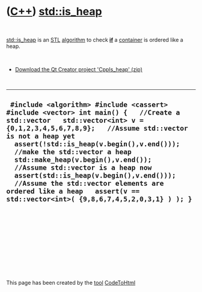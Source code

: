 



 

 

 

 

 

([C++](Cpp.md)) [std::is\_heap](CppIs_heap.md)
================================================

 

[std::is\_heap](CppIs_heap.md) is an [STL](CppStl.md)
[algorithm](CppAlgorithm.md) to check **[if](CppIf.md)** a
[container](CppContainer.md) is ordered like a heap.

 

-   [Download the Qt Creator project
    'CppIs\_heap' (zip)](CppIs_heap.zip)

 

  ---------------------------------------------------------------------------------------------------------------------------------------------------------------------------------------------------------------------------------------------------------------------------------------------------------------------------------------------------------------------------------------------------------------------------------------------------------------------------------------------------------------------
  ` #include <algorithm> #include <cassert> #include <vector> int main() {   //Create a std::vector   std::vector<int> v = {0,1,2,3,4,5,6,7,8,9};   //Assume std::vector is not a heap yet   assert(!std::is_heap(v.begin(),v.end()));   //make the std::vector a heap   std::make_heap(v.begin(),v.end());   //Assume std::vector is a heap now   assert(std::is_heap(v.begin(),v.end()));   //Assume the std::vector elements are ordered like a heap   assert(v == std::vector<int>( {9,8,6,7,4,5,2,0,3,1} ) ); }`
  ---------------------------------------------------------------------------------------------------------------------------------------------------------------------------------------------------------------------------------------------------------------------------------------------------------------------------------------------------------------------------------------------------------------------------------------------------------------------------------------------------------------------

 

 

 

 

 





 




This page has been created by the [tool](Tools.md)
[CodeToHtml](ToolCodeToHtml.md)
